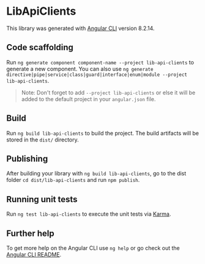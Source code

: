 # LibApiClients

This library was generated with [Angular CLI](https://github.com/angular/angular-cli) version 8.2.14.

## Code scaffolding

Run `ng generate component component-name --project lib-api-clients` to generate a new component. You can also use `ng generate directive|pipe|service|class|guard|interface|enum|module --project lib-api-clients`.
> Note: Don't forget to add `--project lib-api-clients` or else it will be added to the default project in your `angular.json` file. 

## Build

Run `ng build lib-api-clients` to build the project. The build artifacts will be stored in the `dist/` directory.

## Publishing

After building your library with `ng build lib-api-clients`, go to the dist folder `cd dist/lib-api-clients` and run `npm publish`.

## Running unit tests

Run `ng test lib-api-clients` to execute the unit tests via [Karma](https://karma-runner.github.io).

## Further help

To get more help on the Angular CLI use `ng help` or go check out the [Angular CLI README](https://github.com/angular/angular-cli/blob/master/README.md).
